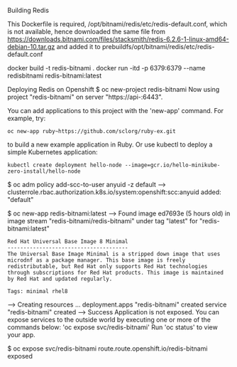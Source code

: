 Building Redis

This Dockerfile is required, /opt/bitnami/redis/etc/redis-default.conf, which is not available, hence downloaded the same file from https://downloads.bitnami.com/files/stacksmith/redis-6.2.6-1-linux-amd64-debian-10.tar.gz and added it to prebuildfs/opt/bitnami/redis/etc/redis-default.conf

docker build -t redis-bitnami .
docker run -itd -p 6379:6379 --name redisbitnami redis-bitnami:latest

Deploying Redis on Openshift
$ oc new-project redis-bitnami
Now using project "redis-bitnami" on server "https://api-<cluster-address>:6443".

You can add applications to this project with the 'new-app' command. For example, try:

    oc new-app ruby~https://github.com/sclorg/ruby-ex.git

to build a new example application in Ruby. Or use kubectl to deploy a simple Kubernetes application:

    kubectl create deployment hello-node --image=gcr.io/hello-minikube-zero-install/hello-node


$ oc adm policy add-scc-to-user anyuid -z default
--> clusterrole.rbac.authorization.k8s.io/system:openshift:scc:anyuid added: "default"

$ oc new-app redis-bitnami:latest
--> Found image ed7693e (5 hours old) in image stream "redis-bitnami/redis-bitnami" under tag "latest" for "redis-bitnami:latest"

    Red Hat Universal Base Image 8 Minimal
    --------------------------------------
    The Universal Base Image Minimal is a stripped down image that uses microdnf as a package manager. This base image is freely redistributable, but Red Hat only supports Red Hat technologies through subscriptions for Red Hat products. This image is maintained by Red Hat and updated regularly.

    Tags: minimal rhel8


--> Creating resources ...
    deployment.apps "redis-bitnami" created
    service "redis-bitnami" created
--> Success
    Application is not exposed. You can expose services to the outside world by executing one or more of the commands below:
     'oc expose svc/redis-bitnami'
    Run 'oc status' to view your app.

	
$ oc expose svc/redis-bitnami
route.route.openshift.io/redis-bitnami exposed
